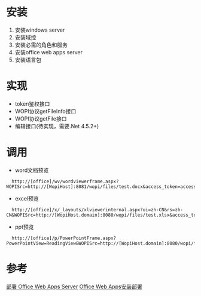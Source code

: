 # 安装
1. 安装windows server
2. 安装域控
3. 安装必需的角色和服务
4. 安装office web apps server
5. 安装语言包

# 实现
+ token鉴权接口
+ WOPI协议getFileInfo接口
+ WOPI协议getFile接口
+ 编辑接口(待实现，需要.Net 4.5.2+)

# 调用
+ word文档预览
```
  http://[office]/wv/wordviewerframe.aspx?WOPISrc=http://[WopiHost]:8081/wopi/files/test.docx&access_token=accessToken
```

+ excel预览
```
  http://[office]/x/_layouts/xlviewerinternal.aspx?ui=zh-CN&rs=zh-CN&WOPISrc=http://[WopiHost.domain]:8080/wopi/files/test.xlsx&access_token=123
```

+ ppt预览
```
  http://[office]/p/PowerPointFrame.aspx?PowerPointView=ReadingView&WOPISrc=http://[WopiHost.domain]:8080/wopi/files/test.pptx&access_token=123
```

# 参考
[部署 Office Web Apps Server](https://technet.microsoft.com/zh-cn/library/jj219455.aspx)
[Office Web Apps安装部署](http://www.cnblogs.com/poissonnotes/p/3238238.html)
